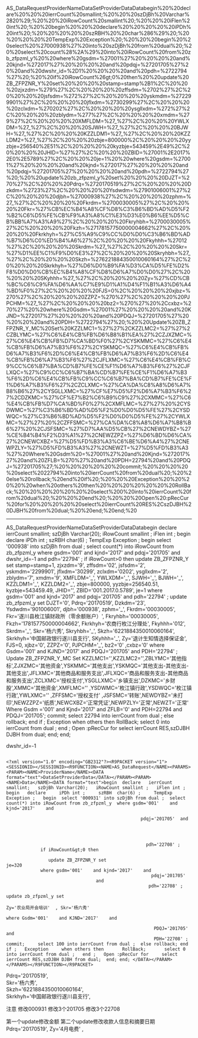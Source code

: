 <?xml version="1.0" encoding="GB2312"?><R9PACKET version="1"><SESSIONID></SESSIONID><R9FUNCTION><NAME>AS_DataRequest</NAME><PARAMS><PARAM><NAME>ProviderName</NAME><DATA format="text">DataSetProviderData</DATA></PARAM><PARAM><NAME>Data</NAME><DATA format="text">begin%20%20declare%20%20%20ierrCount%20smallint;%20%20%20szDjBh%20Varchar%2820%29;%20%20%20iRowCount%20smallint%20;%20%20%20iFlen%20int%20;%20%20begin%20%20%20declare%20%20%20%20%20iPDh%20int%20;%20%20%20%20%20szRBH%20%20char%286%29%20;%20%20%20%20%20TempExp%20Exception%20;%20%20%20begin%20%20select%20%27000938%27%20into%20szDjBh%20from%20dual%20;%20%20select%20count%28%2A%29%20into%20iRowCount%20from%20zb_zfpzml_y%20%20where%20gsdm=%27001%27%20%20%20%20and%20kjnd=%272017%27%20%20%20%20and%20pdqj=%27201705%27%20%20and%20dwshr_id=%2D1%20%20%20%20and%20pdh=%2722794%27%20;%20%20if%20iRowCount%26gt;0%20then%20%20update%20ZB_ZFPZNR_Y%20set%20%20%20%20stamp=stamp%2B1%2C%20%20%20zjxzdm=%279%27%2C%20%20%20%20zffsdm=%2702%27%2C%20%20%20%20jsfsdm=%272%27%2C%20%20%20%20yskmdm=%272299901%27%2C%20%20%20%20jflxdm=%2730299%27%2C%20%20%20%20zclxdm=%270202%27%2C%20%20%20%20ysgllxdm=%272%27%2C%20%20%20%20zblydm=%277%27%2C%20%20%20%20xmdm=%279%27%2C%20%20%20%20XMFLDM=%27_%27%2C%20%20%20YWLXDM=%27_%27%2C%20%20%20SJWH=%27_%27%2C%20%20%20BJWH=%27_%27%2C%20%20%20KZZLDM1=%27_%27%2C%20%20%20KZZLDM2=%27_%27%2C%20%20%20zbje=800000%2C%20%20%20%20yyzbje=256540%2E51%2C%20%20%20%20kyzbje=543459%2E49%2C%20%20%20%20JHID=%27%27%2C%20%20%20ZBID=%27001%2E2017%2E0%2E5789%27%2C%20%20%20je=1%20%20where%20gsdm=%27001%27%20%20%20%20and%20kjnd=%272017%27%20%20%20%20and%20pdqj=%27201705%27%20%20%20%20and%20pdh=%2722794%27%20;%20%20update%20zb_zfpzml_y%20set%20%20%20%20DJZT=%270%27%2C%20%20%20Pdrq=%2720170519%27%2C%20%20%20%20Dzkdm=%2723%27%2C%20%20%20%20Ysdwdm=%27901006001%27%2C%20%20%20%20djbh=%27000938%27%2C%20%20%20%20zphm=%27_%27%2C%20%20%20%20Fkrdm=%2700030005%27%2C%20%20%20%20Fkr=%27%CB%EC%B4%A8%CF%D8%C3%B6%BD%AD%D5%F2%B2%C6%D5%FE%CB%F9%A3%A8%C1%E3%D3%E0%B6%EE%D5%CB%BB%A7%A3%A9%27%2C%20%20%20%20Fkryhbh=%2700030005%27%2C%20%20%20%20Fkzh=%27178157750000004662%27%2C%20%20%20%20Fkrkhyh=%27%C5%A9%C9%CC%D0%D0%C3%B6%BD%AD%B7%D6%C0%ED%B4%A6%27%2C%20%20%20%20Fkyhhh=%27012%27%2C%20%20%20%20Skrdm=%27_%27%2C%20%20%20%20Skr=%27%D1%EE%C1%F9%D0%E3%27%2C%20%20%20%20Skryhbh=%27_%27%2C%20%20%20%20Skzh=%276221884350010060164%27%2C%20%20%20%20Skrkhyh=%27%D6%D0%B9%FA%D3%CA%D5%FE%D2%F8%D0%D0%CB%EC%B4%A8%CF%D8%D6%A7%D0%D0%27%2C%20%20%20%20SKyhhh=%27_%27%2C%20%20%20%20Zy=%27%CD%CB%BC%C6%C9%FA%D6%AA%C7%E9%D1%A1%D4%F1%B1%A3%D6%A4%BD%F0%27%2C%20%20%20%20FJS=0%2C%20%20%20%20xjbz=%270%27%2C%20%20%20%20ZZPZ=%270%27%2C%20%20%20%20PJPCHM=%27_%27%2C%20%20%20%20bz2=%270%27%20%2Ccxbz=%270%27%20%20where%20Gsdm=%27001%27%20%20%20%20and%20KJND=%272017%27%20%20%20%20and%20PDQJ=%27201705%27%20%20%20%20and%20PDH=%2722794%27%20;%20%20Update%20ZB_ZFPZNR_Y_MC%20Set%20KZZLMC1=%27%27%2CKZZLMC2=%27%27%2CZBLYMC=%27%C6%E4%CB%FB%D6%B8%B1%EA%27%2CZJXZMC=%27%C6%E4%CB%FB%D7%CA%BD%F0%27%2CYSKMMC=%27%C6%E4%CB%FB%D6%A7%B3%F6%27%2CYSKMQC=%27%C6%E4%CB%FB%D6%A7%B3%F6%2D%C6%E4%CB%FB%D6%A7%B3%F6%2D%C6%E4%CB%FB%D6%A7%B3%F6%27%2CJFLXMC=%27%C6%E4%CB%FB%C9%CC%C6%B7%BA%CD%B7%FE%CE%F1%D6%A7%B3%F6%27%2CJFLXQC=%27%C9%CC%C6%B7%BA%CD%B7%FE%CE%F1%D6%A7%B3%F6%2D%C6%E4%CB%FB%C9%CC%C6%B7%BA%CD%B7%FE%CE%F1%D6%A7%B3%F6%27%2CZCLXMC=%27%CA%DA%C8%A8%D6%A7%B8%B6%27%2CYSGLLXMC=%27%CF%E7%D5%F2%D6%A7%B3%F6%27%2CDZKMC=%27%CF%E7%B2%C6%B9%C9%27%2CXMMC=%27%C6%E4%CB%FB%D7%CA%BD%F0%27%2CXMFLMC=%27%27%20%2CYSDWMC=%27%C3%B6%BD%AD%D5%F2%D0%D0%D5%FE%27%2CYSDWQC=%27%C3%B6%BD%AD%D5%F2%D0%D0%D5%FE%27%2CYWLXMC=%27%27%20%2CZFFSMC=%27%CA%DA%C8%A8%D6%A7%B8%B6%27%20%2CJSFSMC=%27%D7%AA%D5%CB%27%2CNEWDYBZ=%27%CE%B4%B4%F2%D3%A1%27%2CNEWZZPZ=%27%D6%BD%D6%CA%27%2CNEWCXBZ=%27%D5%FD%B3%A3%C6%BE%D6%A4%27%2CNEWPZLY=%27%D5%FD%B3%A3%27%2CNEWZT=%27%D5%FD%B3%A3%27%20Where%20Gsdm%20=%27001%27%20and%20Kjnd=%272017%27%20and%20ZFLB=%270%27%20and%20PDH=22794%20and%20PDQJ=%27201705%27;%20%20%20%20%20%20commit;%20%20%20%20%20select%2022794%20into%20ierrCount%20from%20dual%20;%20%20else%20rollback;%20end%20if%20;%20%20%20Exception%20%20%20%20%20when%20others%20then%20%20%20%20%20%20%20RollBack;%20%20%20%20%20%20%20select%200%20into%20ierrCount%20from%20dual%20;%20%20%20end%20;%20%20%20Open%20:pRecCur%20for%20%20%20%20%20select%20ierrCount%20RES%2CszDJBH%20DJBH%20from%20dual;%20%20end;%20end;%20</DATA></PARAM></PARAMS></R9FUNCTION></R9PACKET>

----------------

<?xml version="1.0" encoding="GB2312"?><R9PACKET version="1"><SESSIONID></SESSIONID><R9FUNCTION><NAME>AS_DataRequest</NAME><PARAMS><PARAM><NAME>ProviderName</NAME><DATA format="text">DataSetProviderData</DATA></PARAM><PARAM><NAME>Data</NAME><DATA format="text">begin  declare   ierrCount smallint;   szDjBh Varchar(20);   iRowCount smallint ;   iFlen int ;  begin   declare     iPDh int ;     szRBH  char(6) ;     TempExp Exception ;   begin  select '000938' into szDjBh from dual ;  select count(*) into iRowCount from zb_zfpzml_y  where gsdm='001'    and kjnd='2017'    and pdqj='201705'  and dwshr_id=-1    and pdh='22794' ;  if iRowCount&gt;0 then  update ZB_ZFPZNR_Y set    stamp=stamp+1,   zjxzdm='9',    zffsdm='02',    jsfsdm='2',    yskmdm='2299901',    jflxdm='30299',    zclxdm='0202',    ysgllxdm='2',    zblydm='7',    xmdm='9',    XMFLDM='_',   YWLXDM='_',   SJWH='_',   BJWH='_',   KZZLDM1='_',   KZZLDM2='_',   zbje=800000,    yyzbje=256540.51,    kyzbje=543459.49,    JHID='',   ZBID='001.2017.0.5789',   je=1  where gsdm='001'    and kjnd='2017'    and pdqj='201705'    and pdh='22794' ;  update zb_zfpzml_y set    DJZT='0',   Pdrq='20170519',    Dzkdm='23',    Ysdwdm='901006001',    djbh='000938',    zphm='_',    Fkrdm='00030005',    Fkr='遂川县枚江镇财政所（零余额账户）',    Fkryhbh='00030005',    Fkzh='178157750000004662',    Fkrkhyh='农商行枚江分理处',    Fkyhhh='012',    Skrdm='_',    Skr='杨六秀',    Skryhbh='_',    Skzh='6221884350010060164',    Skrkhyh='中国邮政银行遂川县支行',    SKyhhh='_',    Zy='退计生知情选择保证金',    FJS=0,    xjbz='0',    ZZPZ='0',    PJPCHM='_',    bz2='0' ,cxbz='0'  where Gsdm='001'    and KJND='2017'    and PDQJ='201705'    and PDH='22794' ;  Update ZB_ZFPZNR_Y_MC Set KZZLMC1='',KZZLMC2='',ZBLYMC='其他指标',ZJXZMC='其他资金',YSKMMC='其他支出',YSKMQC='其他支出-其他支出-其他支出',JFLXMC='其他商品和服务支出',JFLXQC='商品和服务支出-其他商品和服务支出',ZCLXMC='授权支付',YSGLLXMC='乡镇支出',DZKMC='乡财股',XMMC='其他资金',XMFLMC='' ,YSDWMC='枚江镇行政',YSDWQC='枚江镇行政',YWLXMC='' ,ZFFSMC='授权支付' ,JSFSMC='转账',NEWDYBZ='未打印',NEWZZPZ='纸质',NEWCXBZ='正常凭证',NEWPZLY='正常',NEWZT='正常' Where Gsdm ='001' and Kjnd='2017' and ZFLB='0' and PDH=22794 and PDQJ='201705';      commit;     select 22794 into ierrCount from dual ;  else rollback; end if ;   Exception     when others then       RollBack;       select 0 into ierrCount from dual ;   end ;   Open :pRecCur for     select ierrCount RES,szDJBH DJBH from dual;  end; end; </DATA></PARAM></PARAMS></R9FUNCTION></R9PACKET>

dwshr_id=-1

```

<?xml version="1.0" encoding="GB2312"?><R9PACKET version="1"><SESSIONID></SESSIONID><R9FUNCTION><NAME>AS_DataRequest</NAME><PARAMS><PARAM><NAME>ProviderName</NAME><DATA format="text">DataSetProviderData</DATA></PARAM><PARAM><NAME>Data</NAME><DATA format="text">begin  declare   ierrCount smallint;   szDjBh Varchar(20);   iRowCount smallint ;   iFlen int ;  begin   declare     iPDh int ;     szRBH  char(6) ;     TempExp Exception ;   begin  select '000931' into szDjBh from dual ;  select count(*) into iRowCount from zb_zfpzml_y  where gsdm='001'    and kjnd='2017'    and 

                                                   pdqj='201705'  and  


                                                   
  
                                                     pdh='22708' ; 
             if iRowCount&gt;0 then  

                update ZB_ZFPZNR_Y set          
je=320 
             where gsdm='001'    and kjnd='2017'    and 
                                                       pdqj='201705' 
                                  and 
                                                      pdh='22708' ;  

update zb_zfpzml_y set      
  
Zy='农业局开会培训'  , Skr='杨六秀'

where Gsdm='001'    and KJND='2017'    and 

                                                        PDQJ='201705'    and 
                                                        PDH='22708' ;                                                                                           
commit;     select 100 into ierrCount from dual ;  else rollback; end if ;   Exception     when others then       RollBack;       select 0 into ierrCount from dual ;   end ;   Open :pRecCur for     select ierrCount RES,szDJBH DJBH from dual;  end; end; </DATA></PARAM></PARAMS></R9FUNCTION></R9PACKET>
```




Pdrq='20170519',          
Skr='杨六秀',      
Skzh='6221884350010060164',    
Skrkhyh='中国邮政银行遂川县支行',  

注意
修改000931
修改3个201705
修改3个22708

第一个update修改金额
第二个update修改收款人信息和摘要日期Pdrq='20170519',
Zy='4月电费'  ,
